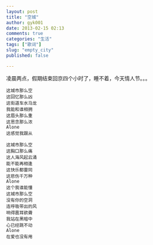 ```yaml
---
layout: post
title: "空城"
author: gyk001
date: 2013-02-15 02:13
comments: true
categories: "生活"
tags: ["歌词"]
slug: "empty_city"
published: false

---
```


凌晨两点，假期结束回京四个小时了，睡不着，今天情人节。。。


```
这城市那么空
这回忆那么凶
这街道车水马龙
我能和谁相拥
这眉头那么重
这思念那么浓
Alone
这感觉我跟从
```
<!-- more -->
```
这城市那么空
这胸口那么痛
这人海风起云涌
能不能再相逢
这快乐都雷同
这悲伤千万种
Alone
这个我谁能懂
这城市那么空
没有你的空洞
连呼吸带出的风
响得震耳欲聋
我站在黑暗中
心已经跳不动
Alone
在爱也没有用
```

